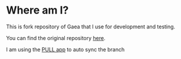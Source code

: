 # Where am I?

This is fork repository of Gaea that I use for development and testing.

You can find the original repository [here](https://github.com/gaea-godot/gaea).

I am using the [PULL app](https://github.com/apps/pull) to auto sync the branch
